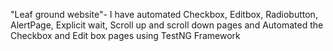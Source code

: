 "Leaf ground website"- I have automated Checkbox, Editbox, Radiobutton, AlertPage, Explicit wait, Scroll up and scroll down pages and Automated the Checkbox and Edit box pages using TestNG Framework
